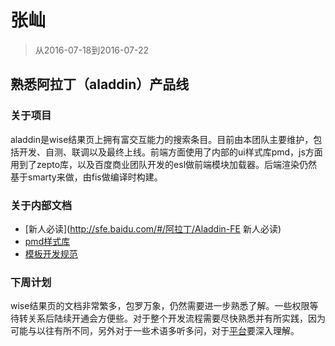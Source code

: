 # 张屾

> 从2016-07-18到2016-07-22

## 熟悉阿拉丁（aladdin）产品线

### 关于项目

aladdin是wise结果页上拥有富交互能力的搜索条目。目前由本团队主要维护，包括开发、自测、联调以及最终上线。前端方面使用了内部的ui样式库pmd，js方面用到了zepto库，以及百度商业团队开发的esl做前端模块加载器。后端渲染仍然基于smarty来做，由fis做编译时构建。

### 关于内部文档

* [新人必读](http://sfe.baidu.com/#/阿拉丁/Aladdin-FE 新人必读)
* [pmd样式库](http://pmd.baidu.com/doc/#rem)
* [模板开发规范](http://sfe.baidu.com/#/%E9%98%BF%E6%8B%89%E4%B8%81/%E6%97%A0%E7%BA%BF%E7%BD%91%E9%A1%B5%E6%90%9C%E7%B4%A2/%E5%BC%80%E5%8F%91%E8%A7%84%E8%8C%83/%E6%A8%A1%E6%9D%BF%E5%BC%80%E5%8F%91%E5%9F%BA%E7%A1%80%E8%A7%84%E8%8C%83)

### 下周计划

wise结果页的文档非常繁多，包罗万象，仍然需要进一步熟悉了解。一些权限等待转关系后陆续开通会方便些。对于整个开发流程需要尽快熟悉并有所实践，因为可能与以往有所不同，另外对于一些术语多听多问，对于[平台](http://sfe.baidu.com/#/阿拉丁/圣玛利亚/平台使用手册)要深入理解。
